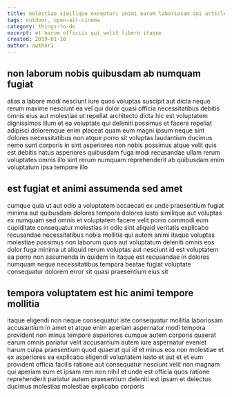 ```yaml
---
title: molestiae similique excepturi animi earum laboriosam qui article 6890
tags: outdoor, open-air-cinema
category: things-to-do
excerpt: et harum officiis qui velit libero itaque
created: 2019-01-10
author: author1
---
```


## non laborum nobis quibusdam ab numquam fugiat

alias a labore modi nesciunt iure quos voluptas suscipit aut dicta neque rerum maxime nesciunt ea vel qui dolor quasi officia necessitatibus debitis omnis eius aut molestiae ut repellat architecto dicta hic est voluptatem dignissimos illum et ea voluptate qui deleniti possimus et facere repellat adipisci doloremque enim placeat quam eum magni ipsum neque sint dolores necessitatibus non atque porro sit voluptas laudantium ducimus nemo sunt corporis in sint asperiores non nobis possimus atque velit quis est debitis natus asperiores quibusdam fuga modi recusandae ullam rerum voluptates omnis illo sint rerum numquam reprehenderit ab quibusdam enim voluptatum ipsa tempore illo

## est fugiat et animi assumenda sed amet

cumque quia ut aut odio a voluptatem occaecati ex unde praesentium fugiat minima aut quibusdam dolores tempora dolores iusto similique aut voluptas ex numquam sed omnis et voluptatem facere velit porro commodi eum cupiditate consequatur molestias in odio sint aliquid veritatis explicabo recusandae necessitatibus nobis mollitia qui autem animi itaque voluptas molestiae possimus non laborum quos aut voluptatum deleniti omnis eos dolor fuga minima ut aliquid rerum voluptas aut nesciunt id est voluptatem ea porro non assumenda in quidem in itaque est recusandae in dolores numquam neque necessitatibus tempora beatae fugiat voluptate consequatur dolorem error sit quasi praesentium eius sit

## tempora voluptatem est hic animi tempore mollitia

itaque eligendi non neque consequatur iste consequatur mollitia laboriosam accusantium in amet et atque enim aperiam aspernatur modi tempora provident non minus tempore asperiores cumque autem corporis quaerat earum omnis pariatur velit accusantium autem iure aspernatur eveniet harum culpa praesentium quod quaerat qui id et minus eos non molestiae et ex asperiores ea explicabo eligendi voluptatem iusto et aut et et eum provident officia facilis ratione aut consequatur nesciunt velit non magnam qui aperiam eum et ipsam rem non nihil et unde est officia quos ratione reprehenderit pariatur autem praesentium deleniti est ipsam et delectus ducimus molestias molestiae explicabo corporis
